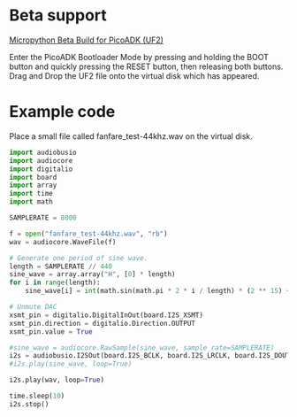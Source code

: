 # Beta support

[Micropython Beta Build for PicoADK (UF2)](https://cloud.datanoise.org/s/bRjAR5mWHggxYKA)

Enter the PicoADK Bootloader Mode by pressing and holding the BOOT button and quickly pressing the RESET button, then releasing
both buttons. Drag and Drop the UF2 file onto the virtual disk which has appeared.

# Example code

Place a small file called fanfare_test-44khz.wav on the virtual disk.

```python
import audiobusio
import audiocore
import digitalio
import board
import array
import time
import math

SAMPLERATE = 8000

f = open("fanfare_test-44khz.wav", "rb")
wav = audiocore.WaveFile(f)

# Generate one period of sine wave.
length = SAMPLERATE // 440
sine_wave = array.array("H", [0] * length)
for i in range(length):
    sine_wave[i] = int(math.sin(math.pi * 2 * i / length) * (2 ** 15) + 2 ** 15)

# Unmute DAC
xsmt_pin = digitalio.DigitalInOut(board.I2S_XSMT)
xsmt_pin.direction = digitalio.Direction.OUTPUT
xsmt_pin.value = True

#sine_wave = audiocore.RawSample(sine_wave, sample_rate=SAMPLERATE)
i2s = audiobusio.I2SOut(board.I2S_BCLK, board.I2S_LRCLK, board.I2S_DOUT)
#i2s.play(sine_wave, loop=True)

i2s.play(wav, loop=True)

time.sleep(10)
i2s.stop() 

```
